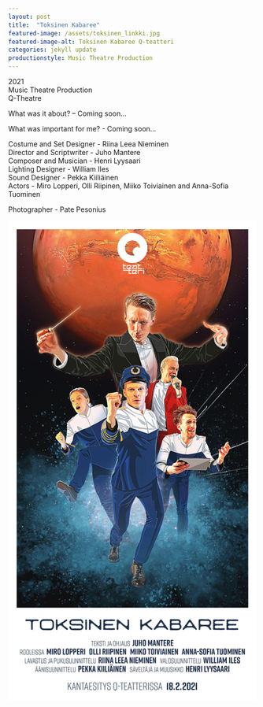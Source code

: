 ```yaml
---
layout: post
title:  "Toksinen Kabaree"
featured-image: /assets/toksinen_linkki.jpg
featured-image-alt: Toksinen Kabaree Q-teatteri
categories: jekyll update
productionstyle: Music Theatre Production
---
```

  2021  
  Music Theatre Production  
  Q-Theatre

<div class="post-text-alone">  
  What was it about? – Coming soon... 
<p></p>
  What was important for me? - Coming soon...
</div>  
<p></p>

  Costume and Set Designer - Riina Leea Nieminen  
  Director and Scriptwriter - Juho Mantere  
  Composer and Musician - Henri Lyysaari  
  Lighting Designer - William Iles  
  Sound Designer - Pekka Kiiliäinen   
  Actors - Miro Lopperi, Olli Riipinen, Miiko Toiviainen and Anna-Sofia Tuominen  
  
  Photographer - Pate Pesonius


![alt text](/assets/projects/luonnos10.jpg)



